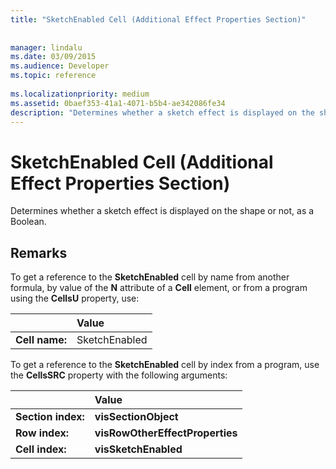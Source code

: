 ```yaml
---
title: "SketchEnabled Cell (Additional Effect Properties Section)"
 
 
manager: lindalu
ms.date: 03/09/2015
ms.audience: Developer
ms.topic: reference
 
ms.localizationpriority: medium
ms.assetid: 0baef353-41a1-4071-b5b4-ae342086fe34
description: "Determines whether a sketch effect is displayed on the shape or not, as a Boolean."
---
```


# SketchEnabled Cell (Additional Effect Properties Section)

Determines whether a sketch effect is displayed on the shape or not, as a Boolean. 
  
## Remarks

To get a reference to the **SketchEnabled** cell by name from another formula, by value of the **N** attribute of a **Cell** element, or from a program using the **CellsU** property, use: 
  
||Value |
|:-----|:-----|
| **Cell name:**  <br/> | SketchEnabled  <br/> |
   
To get a reference to the **SketchEnabled** cell by index from a program, use the **CellsSRC** property with the following arguments: 
  
||Value |
|:-----|:-----|
| **Section index:**  <br/> |**visSectionObject** <br/> |
| **Row index:**  <br/> |**visRowOtherEffectProperties** <br/> |
| **Cell index:**  <br/> |**visSketchEnabled** <br/> |
   


